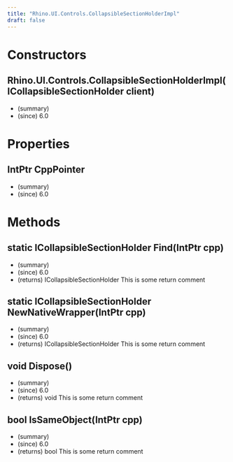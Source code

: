 ```yaml
---
title: "Rhino.UI.Controls.CollapsibleSectionHolderImpl"
draft: false
---
```


# Constructors
## Rhino.UI.Controls.CollapsibleSectionHolderImpl(ICollapsibleSectionHolder client)
- (summary) 
- (since) 6.0
# Properties
## IntPtr CppPointer
- (summary) 
- (since) 6.0
# Methods
## static ICollapsibleSectionHolder Find(IntPtr cpp)
- (summary) 
- (since) 6.0
- (returns) ICollapsibleSectionHolder This is some return comment
## static ICollapsibleSectionHolder NewNativeWrapper(IntPtr cpp)
- (summary) 
- (since) 6.0
- (returns) ICollapsibleSectionHolder This is some return comment
## void Dispose()
- (summary) 
- (since) 6.0
- (returns) void This is some return comment
## bool IsSameObject(IntPtr cpp)
- (summary) 
- (since) 6.0
- (returns) bool This is some return comment
